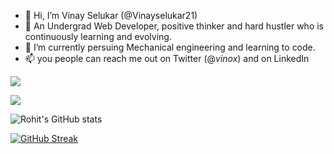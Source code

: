 - 👋 Hi, I’m Vinay Selukar (@Vinayselukar21)
- 👀 An Undergrad Web Developer, positive thinker and hard hustler who is continuously learning and evolving.
- 🌱 I’m currently persuing Mechanical engineering and learning to code.
- 📫 you people can reach me out on Twitter (@_vinox_) and on LinkedIn 

![](https://komarev.com/ghpvc/?username=Vinayselukar21)

<!-----Top Languages------>
<img align="center" src="https://github-readme-stats.vercel.app/api/top-langs/?username=Vinayselukar21&theme=cobalt" />

<!-----GITHUB Stats------>
![Rohit's GitHub stats](https://github-readme-stats.vercel.app/api?username=Vinayselukar21&show_icons=true&theme=radical)

<!-----Github Streak----->
[![GitHub Streak](http://github-readme-streak-stats.herokuapp.com?user=Vinayselukar21&theme=radical&hide_border=true&stroke=DD2727)](https://git.io/streak-stats)

